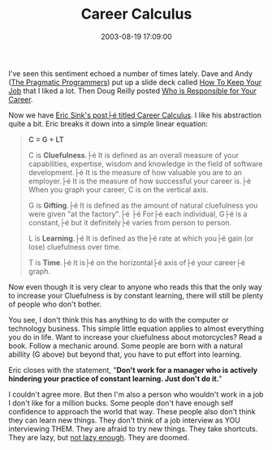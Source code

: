 ﻿---
layout: post
title: "Career Calculus"
comments: false
date: 2003-08-19 17:09:00
updated: 2004-05-03 20:09:00
categories:
 - Opinions, Politics, Rants
subtext-id: 8235cc9a-b63f-4fa3-a092-946b45feb94e
alias: /blog/Career-Calculus.aspx
---


I've seen this sentiment echoed a number of times lately. Dave and Andy ([The Pragmatic Programmers](http://www.pragmaticprogrammer.com/index.html)) put up a slide deck called [How To Keep Your Job](http://www.pragmaticprogrammer.com/talks/HowToKeepYourJob/HTKYJ.html) that I liked a lot. Then Doug Reilly posted [Who is Responsible for Your Career](http://weblogs.asp.net/dreilly/posts/23345.aspx).

Now we have [Eric Sink's post├é titled Career Calculus](http://software.ericsink.com/Career_Calculus.html). I like his abstraction quite a bit. Eric breaks it down into a simple linear equation:

> **C = G + LT**
> 
> C is **Cluefulness**.├é It is defined as an overall measure of your capabilities, expertise, wisdom and knowledge in the field of software development.├é It is the measure of how valuable you are to an employer.├é It is the measure of how successful your career is.├é When you graph your career, C is on the vertical axis.
> 
> G is **Gifting**.├é It is defined as the amount of natural cluefulness you were given "at the factory".├é ├é For├é each individual, G├é is a constant,├é but it definitely├é varies from person to person.
> 
> L is **Learning**.├é It is defined as the├é rate at which you├é gain (or lose) cluefulness over time.
> 
> T is **Time**.├é It is├é on the horizontal├é axis of├é your career├é graph.

Now even though it is very clear to anyone who reads this that the only way to increase your Cluefulness is by constant learning, there will still be plenty of people who don't bother.

You see, I don't think this has anything to do with the computer or technology business. This simple little equation applies to almost everything you do in life. Want to increase your cluefulness about motorcycles? Read a book. Follow a mechanic around. Some people are born with a natural abillity (G above) but beyond that, you have to put effort into learning.

Eric closes with the statement, "**Don't work for a manager who is actively hindering your practice of constant learning. Just don't do it.**"

I couldn't agree more. But then I'm also a person who wouldn't work in a job I don't like for a million bucks. Some people don't have enough self confidence to approach the world that way. These people also don't think they can learn new things. They don't think of a job interview as YOU interviewing THEM. They are afraid to try new things. They take shortcuts. They are lazy, but [not lazy enough](http://weblogs.asp.net/ERobillard/Story/3801.aspx). They are doomed.
